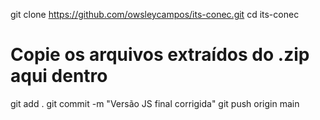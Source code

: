 git clone https://github.com/owsleycampos/its-conec.git
cd its-conec
# Copie os arquivos extraídos do .zip aqui dentro
git add .
git commit -m "Versão JS final corrigida"
git push origin main
